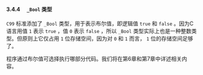 #### 3.4.4　 `_Bool` 类型

`C99` 标准添加了 `_Bool` 类型，用于表示布尔值，即逻辑值 `true` 和 `false` 。因为C语言用值 `1` 表示 `true` ，值 `0` 表示 `false` ，所以 `_Bool` 类型实际上也是一种整数类型。但原则上它仅占用 `1` 位存储空间，因为对 `0` 和 `1` 而言， `1` 位的存储空间足够了。

程序通过布尔值可选择执行哪部分代码。我们将在第6章和第7章中详述相关内容。

